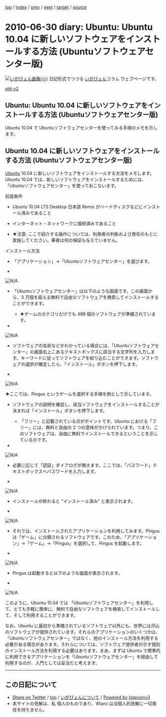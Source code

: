 [top](../index.html) 
 / [index](index.html) 
 / [prev](ig100629.html) 
 / [next](ig100701.html) 
 / [target](http://www.igapyon.jp/igapyon/diary/2010/ig100630.html) 
 / [source](https://github.com/igapyon/diary/blob/master/2010/ig100630.src.md) 

2010-06-30 diary: Ubuntu: Ubuntu 10.04 に新しいソフトウェアをインストールする方法 (Ubuntuソフトウェアセンター版)
=====================================================================================================
[![いがぴょん画像(小)](http://www.igapyon.jp/igapyon/diary/images/iga200306s.jpg "いがぴょん")](http://www.igapyon.jp/igapyon/diary/memo/memoigapyon.html) 日記形式でつづる [いがぴょん](http://www.igapyon.jp/igapyon/diary/memo/memoigapyon.html)コラム ウェブページです。

[old-v2](ig100630-orig.html)

## Ubuntu: Ubuntu 10.04 に新しいソフトウェアをインストールする方法 (Ubuntuソフトウェアセンター版)

Ubuntu 10.04 で Ubuntuソフトウェアセンターを使ってみる手順のメモを示します。


## Ubuntu 10.04 に新しいソフトウェアをインストールする方法 (Ubuntuソフトウェアセンター版)

[Ubuntu](http://www.igapyon.jp/igapyon/diary/keyword/ubuntu.html) 10.04 に新しいソフトウェアをインストールする方法をメモします。Ubuntu 10.04 では、新しいソフトウェアをインストールするためには、「Ubuntuソフトウェアセンター」を使っておこないます。

前提条件

* Ubuntu 10.04 LTS Desktop 日本語 Remix がハードディスクなどにインストール済みであること
  
  
* インターネット・ネットワークに接続済みであること
  
* ★注意: ここで紹介する操作については、利用者の判断および責任のもとに実施してください。筆者は何の保証も与えていません。

インストール方法

* 「アプリケーション」→「Ubuntuソフトウェアセンター」を選びます。
  
* 
![N/A](http://www.igapyon.jp/igapyon/image/diary/2010/20100630ubu001.png)

* 「Ubuntuソフトウェアセンター」は以下のような画面です。この画面から、3 万個を超える無料で自由なソフトウェアを検索してインストールすることができます。
  
  * ★ゲームのカテゴリだけでも 488 個のソフトウェアが準備されています。
  

  
* 
![N/A](http://www.igapyon.jp/igapyon/image/diary/2010/20100630ubu002.png)

* ソフトウェアの名称などがわかっている場合には、「Ubuntuソフトウェアセンター」の画面右上こあるテキストボックスに該当する文字列を入力します。キーワードに従ってソフトウェアを絞り込むことができます。ソフトウェアの選択が確定したら、「インストール」ボタンを押下します。
  
* 
![N/A](http://www.igapyon.jp/igapyon/image/diary/2010/20100630ubu003.png)

  ★ここでは、Pingus というゲームを選択する手順を例として示しています。

* ソフトウェアの説明を確認し、該当ソフトウェアをインストールすることが決まれば「インストール」ボタンを押下します。
  
  * 「フリー」と記載されている点がポイントです。Ubuntu における「フリー」には、無料と自由の 2 つの意味がかけられています。つまり、このソフトウェアは、自由に無料でインストールできるということを示しているのです。
  

  
* 
![N/A](http://www.igapyon.jp/igapyon/image/diary/2010/20100630ubu004.png)

* 必要に応じて「認証」ダイアログが開きます。ここでは、「パスワード」テキストボックスへパスワードを入力します。
  
* 
![N/A](http://www.igapyon.jp/igapyon/image/diary/2010/20100630ubu005.png)

* インストールが終わると "インストール済み" と表示されます。
  
* 
![N/A](http://www.igapyon.jp/igapyon/image/diary/2010/20100630ubu006.png)

* それでは、インストールされたアプリケーションを利用してみます。Pingus は「ゲーム」に分類されるソフトウェアです。このため、「アプリケーション」→「ゲーム」→「Pingus」を選択して、Pingus
  を起動します。
  
* 
![N/A](http://www.igapyon.jp/igapyon/image/diary/2010/20100630ubu007.png)

* Pingus は起動すると以下のような画面が表示されます。
  
* 
![N/A](http://www.igapyon.jp/igapyon/image/diary/2010/20100630ubu008.png)

このように、Ubuntu 10.04 では 「Ubuntuソフトウェアセンター」を利用して、とても手軽に簡単に、無料で自由なソフトウェアを検索してインストールして、そして利用することができます。

なお、Ubuntu に最初から準備されているソフトウェア以外にも、世界には沢山のソフトウェアが提供されています。それらのアプリケーションのいくつかは、「Ubuntuソフトウェアセンター」ではなく、他のインストール方法を利用する必要がある場合があります。それらについては、ソフトウェア提供者が示す個別のインストール方法を利用する必要はあります。まあ、まずは Ubuntu で標準的に利用できるアプリケーションを「Ubuntuソフトウェアセンター」を経由して利用するのが、入門としては妥当だと考えます。


----------------------------------------------------------------------------------------------------

## この日記について

* [Share on Twitter](https://twitter.com/intent/tweet?hashtags=igapyon%2Cdiary%2C%E3%81%84%E3%81%8C%E3%81%B4%E3%82%87%E3%82%93&text=Ubuntu%3A+Ubuntu+10.04+%E3%81%AB%E6%96%B0%E3%81%97%E3%81%84%E3%82%BD%E3%83%95%E3%83%88%E3%82%A6%E3%82%A7%E3%82%A2%E3%82%92%E3%82%A4%E3%83%B3%E3%82%B9%E3%83%88%E3%83%BC%E3%83%AB%E3%81%99%E3%82%8B%E6%96%B9%E6%B3%95+%28Ubuntu%E3%82%BD%E3%83%95%E3%83%88%E3%82%A6%E3%82%A7%E3%82%A2%E3%82%BB%E3%83%B3%E3%82%BF%E3%83%BC%E7%89%88%29&url=http%3A%2F%2Fwww.igapyon.jp%2Figapyon%2Fdiary%2F2010%2Fig100630.html) / [top](../index.html) / [いがぴょんについて](http://www.igapyon.jp/igapyon/diary/memo/memoigapyon.html) / [Powered by Igapyonv3](https://github.com/igapyon/igapyonv3)
* 本サイトの見解は、私 個人のものであり、Wipro は当個人的見解に一切責任を持ちません。 
